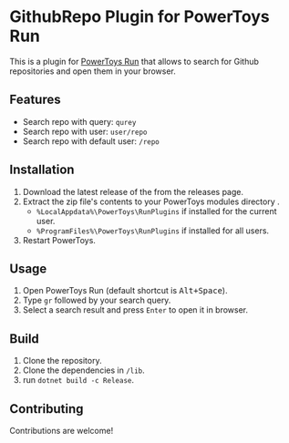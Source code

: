 # GithubRepo Plugin for PowerToys Run

This is a plugin for [PowerToys Run](https://github.com/microsoft/PowerToys/wiki/PowerToys-Run-Overview) that allows to search for Github repositories and open them in your browser.

## Features

- Search repo with query: `qurey`
- Search repo with user: `user/repo`
- Search repo with default user: `/repo`

## Installation

1. Download the latest release of the from the releases page.
2. Extract the zip file's contents to your PowerToys modules directory .
    - `%LocalAppdata%\PowerToys\RunPlugins` if installed for the current user.
    - `%ProgramFiles%\PowerToys\RunPlugins` if installed for all users.
3. Restart PowerToys.

## Usage

1. Open PowerToys Run (default shortcut is <kbd>Alt+Space</kbd>).
2. Type `gr` followed by your search query.
3. Select a search result and press `Enter` to open it in browser.

## Build

1. Clone the repository.
2. Clone the dependencies in `/lib`.
3. run `dotnet build -c Release`.

## Contributing

Contributions are welcome!
